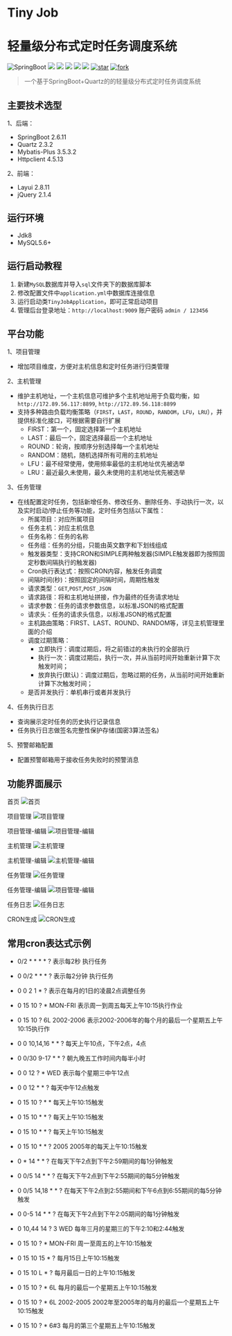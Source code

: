 # Tiny Job
# 轻量级分布式定时任务调度系统
![SpringBoot](https://img.shields.io/badge/springboot-2.6.11-green.svg?style=flat-square)
<a href="https://github.com/llllllxy/tiny-job/stargazers"><img src="https://img.shields.io/github/stars/llllllxy/tiny-job?style=flat-square&logo=GitHub"></a>
<a href="https://github.com/llllllxy/tiny-job/network/members"><img src="https://img.shields.io/github/forks/llllllxy/tiny-job?style=flat-square&logo=GitHub"></a>
<a href="https://github.com/llllllxy/tiny-job/watchers"><img src="https://img.shields.io/github/watchers/llllllxy/tiny-job?style=flat-square&logo=GitHub"></a>
<a href="https://github.com/llllllxy/tiny-job/issues"><img src="https://img.shields.io/github/issues/llllllxy/tiny-job.svg?style=flat-square&logo=GitHub"></a>
<a href="https://github.com/llllllxy/tiny-job/blob/master/LICENSE"><img src="https://img.shields.io/github/license/llllllxy/tiny-job.svg?style=flat-square"></a>
<a href='https://gitee.com/leisureLXY/tiny-job/stargazers'><img src='https://gitee.com/leisureLXY/tiny-job/badge/star.svg?theme=dark' alt='star'></img></a>
<a href='https://gitee.com/leisureLXY/tiny-job/members'><img src='https://gitee.com/leisureLXY/tiny-job/badge/fork.svg?theme=dark' alt='fork'></img></a>

> 一个基于SpringBoot+Quartz的的轻量级分布式定时任务调度系统

## 主要技术选型

1、后端：
- SpringBoot 2.6.11
- Quartz 2.3.2
- Mybatis-Plus 3.5.3.2
- Httpclient 4.5.13

2、前端：
- Layui 2.8.11
- jQuery 2.1.4

## 运行环境
- Jdk8
- MySQL5.6+

## 运行启动教程
1. 新建`MySQL`数据库并导入`sql`文件夹下的数据库脚本
2. 修改配置文件中`application.yml`中数据库连接信息
3. 运行启动类`TinyJobApplication`，即可正常启动项目
4. 管理后台登录地址：`http://localhost:9009`  账户密码 `admin / 123456`

## 平台功能
1、项目管理
- 增加项目维度，方便对主机信息和定时任务进行归类管理

2、主机管理
- 维护主机地址，一个主机信息可维护多个主机地址用于负载均衡，如 `http://172.89.56.117:8899`, `http://172.89.56.118:8899`
- 支持多种路由负载均衡策略（`FIRST`，`LAST`，`ROUND`，`RANDOM`，`LFU`，`LRU`），并提供标准化接口，可根据需要自行扩展
  - FIRST：第一个，固定选择第一个主机地址
  - LAST：最后一个，固定选择最后一个主机地址
  - ROUND：轮询，按顺序分别选择每一个主机地址
  - RANDOM：随机，随机选择所有可用的主机地址
  - LFU：最不经常使用，使用频率最低的主机地址优先被选举
  - LRU：最近最久未使用，最久未使用的主机地址优先被选举

3、任务管理
- 在线配置定时任务，包括新增任务、修改任务、删除任务、手动执行一次，以及实时启动/停止任务等功能，定时任务包括以下属性：
  - 所属项目：对应所属项目
  - 任务主机：对应主机信息
  - 任务名称：任务的名称
  - 任务组：任务的分组，只能由英文数字和下划线组成
  - 触发器类型：支持CRON和SIMPLE两种触发器(SIMPLE触发器即为按照固定秒数间隔执行的触发器)
  - Cron执行表达式：按照CRON内容，触发任务调度
  - 间隔时间(秒)：按照固定的间隔时间，周期性触发
  - 请求类型：`GET`,`POST`,`POST_JSON`
  - 请求路径：将和主机地址拼接，作为最终的任务请求地址
  - 请求参数：任务的请求参数信息，以标准JSON的格式配置
  - 请求头：任务的请求头信息，以标准JSON的格式配置
  - 主机路由策略：FIRST、LAST、ROUND、RANDOM等，详见主机管理里面的介绍
  - 调度过期策略：
    - 立即执行：调度过期后，将之前错过的未执行的全部执行
    - 执行一次：调度过期后，执行一次，并从当前时间开始重新计算下次触发时间；
    - 放弃执行(默认)：调度过期后，忽略过期的任务，从当前时间开始重新计算下次触发时间；
  - 是否并发执行：单机串行或者并发执行

4、任务执行日志
- 查询展示定时任务的历史执行记录信息
- 任务执行日志做签名完整性保护存储(国密3算法签名)

5、预警邮箱配置
- 配置预警邮箱用于接收任务失败时的预警消息

## 功能界面展示
首页
![首页](src/main/resources/static/images/readme/首页.png)

项目管理
![项目管理](src/main/resources/static/images/readme/项目管理.png)

项目管理-编辑
![项目管理-编辑](src/main/resources/static/images/readme/项目管理-编辑.png)

主机管理
![主机管理](src/main/resources/static/images/readme/主机管理.png)

主机管理-编辑
![主机管理-编辑](src/main/resources/static/images/readme/主机管理-编辑.png)

任务管理
![任务管理](src/main/resources/static/images/readme/任务管理.png)

任务管理-编辑
![项目管理-编辑](src/main/resources/static/images/readme/任务管理-编辑.png)

任务日志
![任务日志](src/main/resources/static/images/readme/任务日志.png)

CRON生成
![CRON生成](src/main/resources/static/images/readme/CRON生成.png)

## 常用cron表达式示例
- 0/2 * * * * ?   表示每2秒 执行任务

- 0 0/2 * * * ?   表示每2分钟 执行任务

- 0 0 2 1 * ?   表示在每月的1日的凌晨2点调整任务

- 0 15 10 ? * MON-FRI   表示周一到周五每天上午10:15执行作业

- 0 15 10 ? 6L 2002-2006   表示2002-2006年的每个月的最后一个星期五上午10:15执行作

- 0 0 10,14,16 * * ?   每天上午10点，下午2点，4点

- 0 0/30 9-17 * * ?   朝九晚五工作时间内每半小时

- 0 0 12 ? * WED    表示每个星期三中午12点

- 0 0 12 * * ?   每天中午12点触发

- 0 15 10 ? * *    每天上午10:15触发

- 0 15 10 * * ?     每天上午10:15触发

- 0 15 10 * * ?    每天上午10:15触发

- 0 15 10 * * ? 2005    2005年的每天上午10:15触发

- 0 * 14 * * ?     在每天下午2点到下午2:59期间的每1分钟触发

- 0 0/5 14 * * ?    在每天下午2点到下午2:55期间的每5分钟触发

- 0 0/5 14,18 * * ?     在每天下午2点到2:55期间和下午6点到6:55期间的每5分钟触发

- 0 0-5 14 * * ?    在每天下午2点到下午2:05期间的每1分钟触发

- 0 10,44 14 ? 3 WED    每年三月的星期三的下午2:10和2:44触发

- 0 15 10 ? * MON-FRI    周一至周五的上午10:15触发

- 0 15 10 15 * ?    每月15日上午10:15触发

- 0 15 10 L * ?    每月最后一日的上午10:15触发

- 0 15 10 ? * 6L    每月的最后一个星期五上午10:15触发

- 0 15 10 ? * 6L 2002-2005   2002年至2005年的每月的最后一个星期五上午10:15触发

- 0 15 10 ? * 6#3   每月的第三个星期五上午10:15触发
